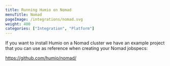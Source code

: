 ```yaml
---
title: Running Humio on Nomad
menuTitle: Nomad
pageImage: /integrations/nomad.svg
weight: 400
categories: ["Integration", "Platform"]
---
```


If you want to install Humio on a Nomad cluster we have an example project that
you can use as reference when creating your Nomad jobspecs:

https://github.com/humio/nomad/
